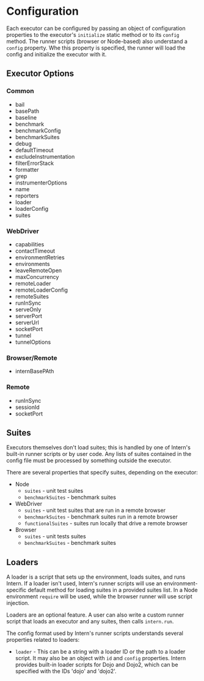 # Configuration

Each executor can be configured by passing an object of configuration properties to the executor's `initialize` static method or to its `config` method. The runner scripts (browser or Node-based) also understand a `config` property. Whe this property is specified, the runner will load the config and initialize the executor with it.

## Executor Options

### Common

* bail
* basePath
* baseline
* benchmark
* benchmarkConfig
* benchmarkSuites
* debug
* defaultTimeout
* excludeInstrumentation
* filterErrorStack
* formatter
* grep
* instrumenterOptions
* name
* reporters
* loader
* loaderConfig
* suites

### WebDriver

* capabilities
* contactTimeout
* environmentRetries
* environments
* leaveRemoteOpen
* maxConcurrency
* remoteLoader
* remoteLoaderConfig
* remoteSuites
* runInSync
* serveOnly
* serverPort
* serverUrl
* socketPort
* tunnel
* tunnelOptions

### Browser/Remote

* internBasePAth

### Remote

* runInSync
* sessionId
* socketPort

## Suites

Executors themselves don't load suites; this is handled by one of Intern's built-in runner scripts or by user code. Any
lists of suites contained in the config file must be processed by something outside the executor.

There are several properties that specify suites, depending on the executor:

* Node
  * `suites` - unit test suites
  * `benchmarkSuites` - benchmark suites
* WebDriver
  * `suites` - unit test suites that are run in a remote browser
  * `benchmarkSuites` - benchmark suites run in a remote browser
  * `functionalSuites` - suites run locally that drive a remote browser
* Browser
  * `suites` - unit tests suites
  * `benchmarkSuites` - benchmark suites

## Loaders

A loader is a script that sets up the environment, loads suites, and runs Intern. If a loader isn't used, Intern's
runner scripts will use an environment-specific default method for loading suites in a provided suites list. In a Node
environment `require` will be used, while the browser runner will use script injection.

Loaders are an optional feature. A user can also write a custom runner script that loads an executor and any suites,
then calls `intern.run`.

The config format used by Intern's runner scripts understands several properties related to loaders:

* `loader` - This can be a string with a loader ID or the path to a loader script. It may also be an object with `id`
  and `config` properties. Intern provides built-in loader scripts for Dojo and Dojo2, which can be specified with the
  IDs 'dojo' and 'dojo2'.
